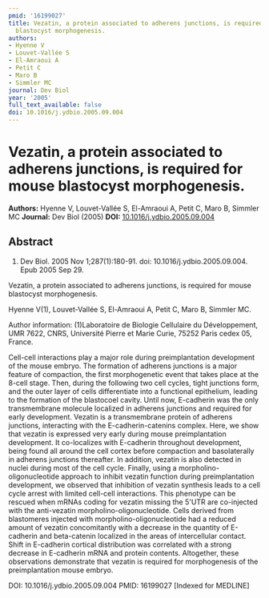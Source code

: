 ```yaml
---
pmid: '16199027'
title: Vezatin, a protein associated to adherens junctions, is required for mouse
  blastocyst morphogenesis.
authors:
- Hyenne V
- Louvet-Vallée S
- El-Amraoui A
- Petit C
- Maro B
- Simmler MC
journal: Dev Biol
year: '2005'
full_text_available: false
doi: 10.1016/j.ydbio.2005.09.004
---
```


# Vezatin, a protein associated to adherens junctions, is required for mouse blastocyst morphogenesis.
**Authors:** Hyenne V, Louvet-Vallée S, El-Amraoui A, Petit C, Maro B, Simmler MC
**Journal:** Dev Biol (2005)
**DOI:** [10.1016/j.ydbio.2005.09.004](https://doi.org/10.1016/j.ydbio.2005.09.004)

## Abstract

1. Dev Biol. 2005 Nov 1;287(1):180-91. doi: 10.1016/j.ydbio.2005.09.004. Epub
2005  Sep 29.

Vezatin, a protein associated to adherens junctions, is required for mouse 
blastocyst morphogenesis.

Hyenne V(1), Louvet-Vallée S, El-Amraoui A, Petit C, Maro B, Simmler MC.

Author information:
(1)Laboratoire de Biologie Cellulaire du Développement, UMR 7622, CNRS, 
Université Pierre et Marie Curie, 75252 Paris cedex 05, France.

Cell-cell interactions play a major role during preimplantation development of 
the mouse embryo. The formation of adherens junctions is a major feature of 
compaction, the first morphogenetic event that takes place at the 8-cell stage. 
Then, during the following two cell cycles, tight junctions form, and the outer 
layer of cells differentiate into a functional epithelium, leading to the 
formation of the blastocoel cavity. Until now, E-cadherin was the only 
transmembrane molecule localized in adherens junctions and required for early 
development. Vezatin is a transmembrane protein of adherens junctions, 
interacting with the E-cadherin-catenins complex. Here, we show that vezatin is 
expressed very early during mouse preimplantation development. It co-localizes 
with E-cadherin throughout development, being found all around the cell cortex 
before compaction and basolaterally in adherens junctions thereafter. In 
addition, vezatin is also detected in nuclei during most of the cell cycle. 
Finally, using a morpholino-oligonucleotide approach to inhibit vezatin function 
during preimplantation development, we observed that inhibition of vezatin 
synthesis leads to a cell cycle arrest with limited cell-cell interactions. This 
phenotype can be rescued when mRNAs coding for vezatin missing the 5'UTR are 
co-injected with the anti-vezatin morpholino-oligonucleotide. Cells derived from 
blastomeres injected with morpholino-oligonucleotide had a reduced amount of 
vezatin concomitantly with a decrease in the quantity of E-cadherin and 
beta-catenin localized in the areas of intercellular contact. Shift in 
E-cadherin cortical distribution was correlated with a strong decrease in 
E-cadherin mRNA and protein contents. Altogether, these observations demonstrate 
that vezatin is required for morphogenesis of the preimplantation mouse embryo.

DOI: 10.1016/j.ydbio.2005.09.004
PMID: 16199027 [Indexed for MEDLINE]
